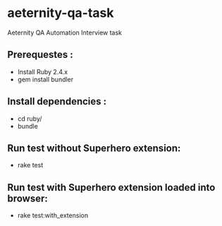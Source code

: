 # aeternity-qa-task
Aeternity QA Automation Interview task

## Prerequestes :
- Install Ruby 2.4.x
- gem install bundler

## Install dependencies :
- cd ruby/
- bundle

## Run test without Superhero extension:
- rake test

## Run test with Superhero extension loaded into browser:
- rake test:with_extension
